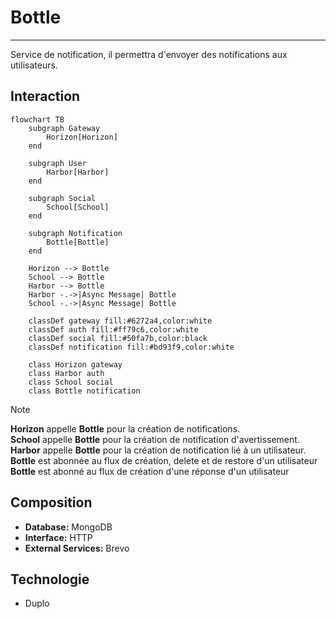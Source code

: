 # Bottle

---

Service de notification, il permettra d'envoyer des notifications aux utilisateurs.

## Interaction

```mermaid
flowchart TB
    subgraph Gateway
        Horizon[Horizon]
    end

    subgraph User
        Harbor[Harbor]
    end

    subgraph Social
        School[School]
    end

    subgraph Notification
        Bottle[Bottle]
    end

    Horizon --> Bottle
    School --> Bottle
    Harbor --> Bottle
	Harbor -.->|Async Message| Bottle
	School -.->|Async Message| Bottle
	
    classDef gateway fill:#6272a4,color:white
    classDef auth fill:#ff79c6,color:white
    classDef social fill:#50fa7b,color:black
    classDef notification fill:#bd93f9,color:white

    class Horizon gateway
    class Harbor auth
    class School social
    class Bottle notification
```

> [!NOTE]
> **Horizon** appelle **Bottle** pour la création de notifications.\
> **School** appelle **Bottle** pour la création de notification d'avertissement.\
> **Harbor** appelle **Bottle** pour la création de notification lié à un utilisateur.\
> **Bottle** est abonnée au flux de création, delete et de restore d'un utilisateur\
> **Bottle** est abonné au flux de création d'une réponse d'un utilisateur

## Composition

- **Database:** MongoDB
- **Interface:** HTTP
- **External Services:** Brevo

## Technologie

- Duplo